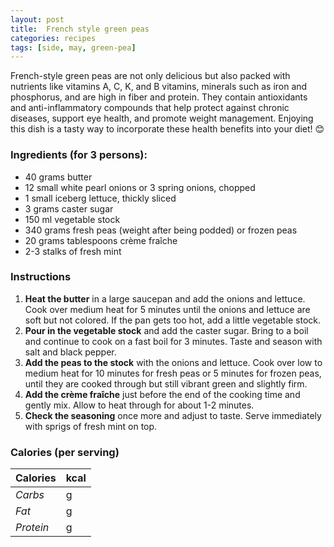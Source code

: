 ```yaml
---
layout: post
title:  French style green peas
categories: recipes
tags: [side, may, green-pea]
---
```


French-style green peas are not only delicious but also packed with nutrients like vitamins A, C, K, and B vitamins, minerals such as iron and phosphorus, and are high in fiber and protein. They contain antioxidants and anti-inflammatory compounds that help protect against chronic diseases, support eye health, and promote weight management. Enjoying this dish is a tasty way to incorporate these health benefits into your diet! 😊

### Ingredients (for 3 persons):

- 40 grams butter
- 12 small white pearl onions or 3 spring onions, chopped
- 1 small iceberg lettuce, thickly sliced
- 3 grams caster sugar
- 150 ml vegetable stock
- 340 grams fresh peas (weight after being podded) or frozen peas
- 20 grams tablespoons crème fraîche
- 2-3 stalks of fresh mint

### Instructions

1. **Heat the butter** in a large saucepan and add the onions and lettuce. Cook over medium heat for 5 minutes until the onions and lettuce are soft but not colored. If the pan gets too hot, add a little vegetable stock.
2. **Pour in the vegetable stock** and add the caster sugar. Bring to a boil and continue to cook on a fast boil for 3 minutes. Taste and season with salt and black pepper.
4. **Add the peas to the stock** with the onions and lettuce. Cook over low to medium heat for 10 minutes for fresh peas or 5 minutes for frozen peas, until they are cooked through but still vibrant green and slightly firm.
5. **Add the crème fraîche** just before the end of the cooking time and gently mix. Allow to heat through for about 1-2 minutes.
6. **Check the seasoning** once more and adjust to taste. Serve immediately with sprigs of fresh mint on top.

### Calories (per serving)

| **Calories** | kcal |
| ----------- | ----------- |
| *Carbs* | g |
| *Fat* | g |
| *Protein* | g |